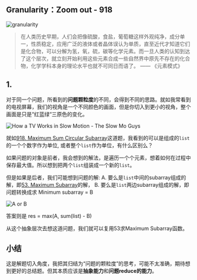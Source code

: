 ## Granularity：Zoom out - 918

![granularity](https://i.imgur.com/I52hpmu.jpg)

> 在人类历史早期，人们会把像硫酸，食盐，葡萄糖这样外观纯净，成分单一，性质稳定，应用广泛的液体或者晶体误认为单质，直至近代才知道它们是化合物，可以分解为氢，氧，硫，碳等化学元素。而一旦人类的认知到达了这个层次，就立刻开始利用这些元素合成一些自然界中原先不存在的化合物，化学学科本身的理论水平也就不可同日而语了。 —— 《元素模式》


## 1. 

对于同一个问题，所看到的**问题颗粒度**的不同，会得到不同的思路。就如我常看到的电视屏幕，我们的视角是一个不同颜色的画面，但是你切入到更小的视角，整个画面是只是“红蓝绿“三原色的变化。

![How a TV Works in Slow Motion - The Slow Mo Guys](https://i.imgur.com/SmXhQpI.gif)

就如[918. Maximum Sum Circular Subarray](https://leetcode.com/problems/maximum-sum-circular-subarray/description/)这道题，我看到的可以是组成的`list`的一个个数字作为单位, 或者整个`list`作为单位，有什么区别么？

如果问题的对象是前者，我会想到的解法，是遍历一个个元素，想着如何在过程中保存最大值。所以想到把两个`list`组装成一个新的`list`。

但是如果是后者，我们可能想到问题的解: 
	A. 要么是`list`中间的subarray组成的解，即[53. Maximum Subarray](https://leetcode.com/problems/maximum-subarray/description/)的解， 
	B. 要么是`list`两边subarray组成的解，即问题转换成求 Minimum subarray = B

![A or B](https://i.imgur.com/uSK9bUR.png)
	
答案则是 res = max(A,	sum(list) - B)

从这个抽象层次去想这道问题，我们就可以复用53求Maximum Subarray函数。

## 小结

这是解题切入角度，我把其归结为“问题的颗粒度”的思考，可能不太准确，期待想到更好的总结题。但其本质应该是**抽象能力**和**问题reduce的能力**。